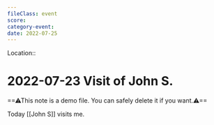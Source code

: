 ```yaml
---
fileClass: event  
score: 
category-event:   
date: 2022-07-25  
---
```

Location:: 

# 2022-07-23 Visit of John S.
==⚠This note is a demo file. You can safely delete it if you want.⚠==

Today [[John S]] visits me.
